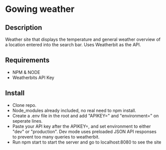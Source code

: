# Gowing weather

## Description

Weather site that displays the temperature and general weather overview of a location entered into the search bar. Uses Weatherbit as the API.

## Requirements
- NPM & NODE
- Weatherbits API Key

## Install
- Clone repo.
- Node_modules already included, no real need to npm install.
- Create a .env file in the root and add "APIKEY=" and "environment=" on seperate lines.
- Paste your API key after the APIKEY=, and set environment to either "dev" or "production". Dev mode uses preloaded JSON API responses to prevent too many queries to weatherbit.
- Run npm start to start the server and go to localhost:8080 to see the site
